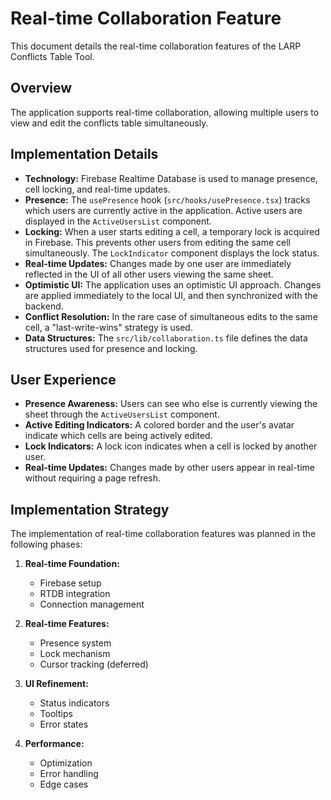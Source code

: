 # Real-time Collaboration Feature

This document details the real-time collaboration features of the LARP Conflicts Table Tool.

## Overview

The application supports real-time collaboration, allowing multiple users to view and edit the conflicts table simultaneously.

## Implementation Details

- **Technology:** Firebase Realtime Database is used to manage presence, cell locking, and real-time updates.
- **Presence:** The `usePresence` hook (`src/hooks/usePresence.tsx`) tracks which users are currently active in the application. Active users are displayed in the `ActiveUsersList` component.
- **Locking:** When a user starts editing a cell, a temporary lock is acquired in Firebase. This prevents other users from editing the same cell simultaneously. The `LockIndicator` component displays the lock status.
- **Real-time Updates:** Changes made by one user are immediately reflected in the UI of all other users viewing the same sheet.
- **Optimistic UI:** The application uses an optimistic UI approach. Changes are applied immediately to the local UI, and then synchronized with the backend.
- **Conflict Resolution:** In the rare case of simultaneous edits to the same cell, a "last-write-wins" strategy is used.
- **Data Structures:** The `src/lib/collaboration.ts` file defines the data structures used for presence and locking.

## User Experience

- **Presence Awareness:** Users can see who else is currently viewing the sheet through the `ActiveUsersList` component.
- **Active Editing Indicators:** A colored border and the user's avatar indicate which cells are being actively edited.
- **Lock Indicators:** A lock icon indicates when a cell is locked by another user.
- **Real-time Updates:** Changes made by other users appear in real-time without requiring a page refresh.

## Implementation Strategy

The implementation of real-time collaboration features was planned in the following phases:

1.  **Real-time Foundation:**

    - Firebase setup
    - RTDB integration
    - Connection management

2.  **Real-time Features:**

    - Presence system
    - Lock mechanism
    - Cursor tracking (deferred)

3.  **UI Refinement:**

    - Status indicators
    - Tooltips
    - Error states

4.  **Performance:**
    - Optimization
    - Error handling
    - Edge cases

